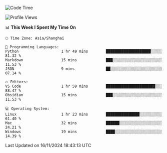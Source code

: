<!--START_SECTION:waka-->
![Code Time](http://img.shields.io/badge/Code%20Time-519%20hrs%2021%20mins-blue)

![Profile Views](http://img.shields.io/badge/Profile%20Views-2-blue)

📊 **This Week I Spent My Time On** 

```text
🕑︎ Time Zone: Asia/Shanghai

💬 Programming Languages: 
Python                   1 hr 49 mins        ████████████████████░░░░░   81.32 % 
Markdown                 15 mins             ███░░░░░░░░░░░░░░░░░░░░░░   11.53 % 
JSON                     9 mins              ██░░░░░░░░░░░░░░░░░░░░░░░   07.14 % 

🔥 Editors: 
VS Code                  1 hr 59 mins        ██████████████████████░░░   88.47 % 
Obsidian                 15 mins             ███░░░░░░░░░░░░░░░░░░░░░░   11.53 % 

💻 Operating System: 
Linux                    1 hr 23 mins        ███████████████░░░░░░░░░░   61.40 % 
Mac                      32 mins             ██████░░░░░░░░░░░░░░░░░░░   24.21 % 
Windows                  19 mins             ████░░░░░░░░░░░░░░░░░░░░░   14.39 % 
```


 Last Updated on 16/11/2024 18:43:13 UTC
<!--END_SECTION:waka-->
